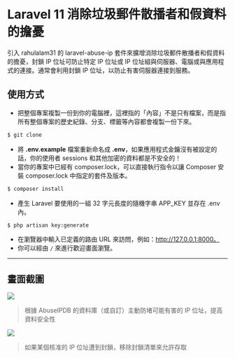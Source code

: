 # Laravel 11 消除垃圾郵件散播者和假資料的擔憂

引入 rahulalam31 的 laravel-abuse-ip 套件來擴增消除垃圾郵件散播者和假資料的擔憂，封鎖 IP 位址可防止特定 IP 位址或 IP 位址組與伺服器、電腦或與應用程式的連接。通常會利用封鎖 IP 位址，以防止有害伺服器連接到服務。

## 使用方式
- 把整個專案複製一份到你的電腦裡，這裡指的「內容」不是只有檔案，而是指所有整個專案的歷史紀錄、分支、標籤等內容都會複製一份下來。
```sh
$ git clone
```
- 將 __.env.example__ 檔案重新命名成 __.env__，如果應用程式金鑰沒有被設定的話，你的使用者 sessions 和其他加密的資料都是不安全的！
- 當你的專案中已經有 composer.lock，可以直接執行指令以讓 Composer 安裝 composer.lock 中指定的套件及版本。
```sh
$ composer install
```
- 產生 Laravel 要使用的一組 32 字元長度的隨機字串 APP_KEY 並存在 .env 內。
```sh
$ php artisan key:generate
```
- 在瀏覽器中輸入已定義的路由 URL 來訪問，例如：http://127.0.0.1:8000。
- 你可以經由 `/` 來進行歡迎畫面瀏覽。

----

## 畫面截圖
![](https://i.imgur.com/wSJreYP.png)
> 根據 AbuseIPDB 的資料庫（或自訂）主動防堵可能有害的 IP 位址，提高資料安全性

![](https://i.imgur.com/7iusTW5.png)
> 如果某個核准的 IP 位址遭到封鎖，移除封鎖清單來允許存取
